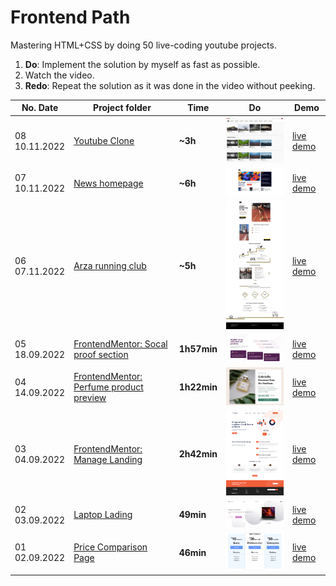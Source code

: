 # Frontend Path

Mastering HTML+CSS by doing 50 live-coding youtube projects. 

1. **Do**: Implement the solution by myself as fast as possible. 
2. Watch the video.
3. **Redo**: Repeat the solution as it was done in the video without peeking.

| No. Date            | Project folder                                               | Time        | Do                                                           | Demo                                                         |
| ------------------- | ------------------------------------------------------------ | ----------- | ------------------------------------------------------------ | ------------------------------------------------------------ |
| 08<br />10.11.2022  | [Youtube Clone](fr08_youtube_clone)                          | **~3h**     | <img src="fr08_youtube_clone/do/result.png" style="width:300px" /> | [live demo](https://zoxal.github.io/frontend-path-50/fr08_youtube_clone/do/) |
| 07<br />10.11.2022  | [News homepage](fr07_new_homepage_main)                      | **~6h**     | <img src="fr07_news_homepage_main/do/result.png" style="width:300px" /> | [live demo](https://zoxal.github.io/frontend-path-50/fr07_news_homepage_main/do/) |
| 06<br />07.11.2022  | [Arza running club](fr06_arza)                               | **~5h**     | <img src="fr06_arza/result.png" style="width:300px" />       | [live demo](https://mich.life/frontend-path-50/fr06_arza/)   |
| 05<br />18.09.2022  | [FrontendMentor: Socal proof section](fr05_fm_social_proof_section) | **1h57min** | <img src="fr05_fm_social_proof_section/do/result.png" style="width:300px" /> | [live demo](https://zoxal.github.io/frontend-path-50/fr05_fm_social_proof_section/do) |
| 04<br />14.09.2022  | [FrontendMentor: Perfume product preview](fr04_fm_product_preview) | **1h22min** | <img src="fr04_fm_product_preview/do/result.png" style="width:300px" /> | [live demo](https://zoxal.github.io/frontend-path-50/fr04_fm_product_preview/do) |
| 03 <br />04.09.2022 | [FrontendMentor: Manage Landing](fr03_fm_manage_landing_orange) | **2h42min** | <img src="fr03_fm_manage_landing_orange/do/result.png" style="width:300px" /> | [live demo](https://zoxal.github.io/frontend-path-50/fr03_fm_manage_landing_orange/do) |
| 02 <br />03.09.2022 | [Laptop Lading](fr02_laptop_landing)                         | **49min**   | <img src="fr02_laptop_landing/do/result.png" style="width:300px" /> | [live demo](https://zoxal.github.io/frontend-path-50/fr02_laptop_landing/do) |
| 01 <br />02.09.2022 | [Price Comparison Page](fr01_HTML-CSS-Price-Comparison-Table) | **46min**   | <img src="fr01_HTML-CSS-Price-Comparison-Table/do/result.png" style="width:300px" /> | [live demo](https://zoxal.github.io/frontend-path-50/fr01_HTML-CSS-Price-Comparison-Table/do) |

